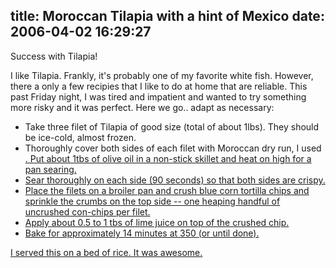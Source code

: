 title: Moroccan Tilapia with a hint of Mexico
date: 2006-04-02 16:29:27
---

<p>Success with Tilapia!</p>  <p>I like Tilapia.  Frankly, it's probably one of my favorite white fish.  However, there a only a few recipies that I like to do at home that are reliable.  This past Friday night, I was tired and impatient and wanted to try something more risky and it was perfect.  Here we go.. adapt as necessary:</p>  <ul> <li>Take three filet of Tilapia of good size (total of about 1lbs). They should be ice-cold, almost frozen.</li>  <li>Thoroughly cover both sides of each filet with Moroccan dry run, I used <a href="http://www.madeinnapavalley.com/GR_MM2.shtml"</a>.  Put about 1tbs of olive oil in a non-stick skillet and heat on high for a pan searing.</li>  <li>Sear thoroughly on each side (90 seconds) so that both sides are crispy.</li>  <li>Place the filets on a broiler pan and crush blue corn tortilla chips and sprinkle the crumbs on the top side -- one heaping handful of uncrushed con-chips per filet.</li>  <li>Apply about 0.5 to 1 tbs of lime juice on top of the crushed chip.</li>  <li>Bake for approximately 14 minutes at 350 (or until done).</li> </ul>  <p>I served this on a bed of rice.  It was awesome.</p> 
